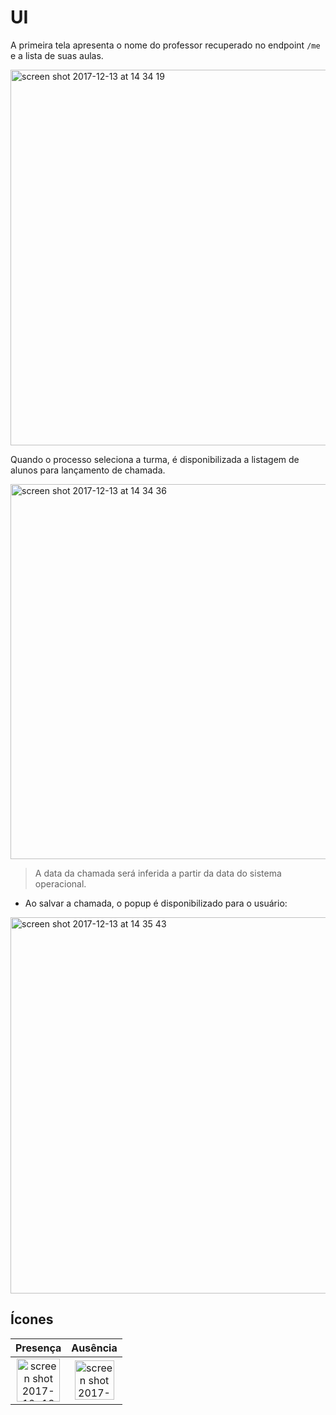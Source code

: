 # UI
A primeira tela apresenta o nome do professor recuperado no endpoint `/me` e a lista de suas aulas.

<img width="601" alt="screen shot 2017-12-13 at 14 34 19" src="https://user-images.githubusercontent.com/664138/33950601-fb21c874-e013-11e7-91d3-7d41acadf7aa.png">

Quando o processo seleciona a turma, é disponibilizada a listagem de alunos para lançamento de chamada.

<img width="600" alt="screen shot 2017-12-13 at 14 34 36" src="https://user-images.githubusercontent.com/664138/33950609-00aca67e-e014-11e7-89c2-2a5824607b4f.png">

> A data da chamada será inferida a partir da data do sistema operacional.

- Ao salvar a chamada, o popup é disponibilizado para o usuário:

<img width="602" alt="screen shot 2017-12-13 at 14 35 43" src="https://user-images.githubusercontent.com/664138/33950639-0e30f78c-e014-11e7-902e-1f8bc1368b19.png">

## Ícones

| Presença  	|  Ausência 	|
|:-:	|:-:	|
| <img width="69" alt="screen shot 2017-12-13 at 14 35 02" src="https://user-images.githubusercontent.com/664138/33950642-11979962-e014-11e7-9041-dfd93e2b865c.png"> | <img width="63" alt="screen shot 2017-12-13 at 14 35 34" src="https://user-images.githubusercontent.com/664138/33950657-16720b8e-e014-11e7-90f5-a4bf65b20d3b.png"> |
